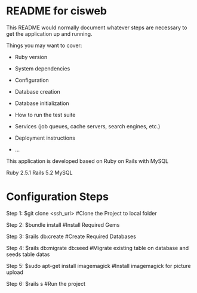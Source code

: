 # README for cisweb

This README would normally document whatever steps are necessary to get the
application up and running.

Things you may want to cover:

* Ruby version

* System dependencies

* Configuration

* Database creation

* Database initialization

* How to run the test suite

* Services (job queues, cache servers, search engines, etc.)

* Deployment instructions

* ...

This application is developed based on Ruby on Rails with MySQL

Ruby 2.5.1
Rails 5.2
MySQL

# Configuration Steps

Step 1:
	$git clone <ssh_url>				#Clone the Project to local folder

Step 2:
	$bundle install 					#Install Required Gems

Step 3:
	$rails db:create					#Create Required Databases

Step 4:
	$rails db:migrate db:seed			#Migrate existing table on database and seeds table datas

Step 5:
	$sudo apt-get install imagemagick	#Install imagemagick for picture upload

Step 6:
	$rails s 							#Run the project
